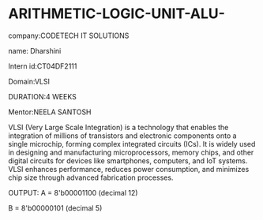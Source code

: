 # ARITHMETIC-LOGIC-UNIT-ALU-

company:CODETECH IT SOLUTIONS

name: Dharshini

Intern id:CT04DF2111

Domain:VLSI

DURATION:4 WEEKS

Mentor:NEELA SANTOSH

VLSI (Very Large Scale Integration) is a technology that enables the integration of millions of transistors and electronic components onto a single microchip, forming complex integrated circuits (ICs). It is widely used in designing and manufacturing microprocessors, memory chips, and other digital circuits for devices like smartphones, computers, and IoT systems. VLSI enhances performance, reduces power consumption, and minimizes chip size through advanced fabrication processes.

OUTPUT:
A = 8'b00001100 (decimal 12)

B = 8'b00000101 (decimal 5)
